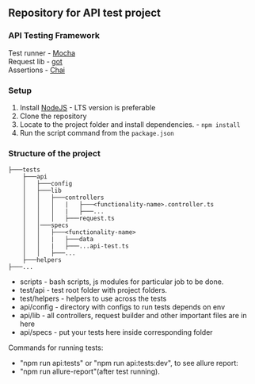 ## Repository for API test project

### API Testing Framework

Test runner - [Mocha](https://mochajs.org/)<br/>
Request lib - [got](https://github.com/sindresorhus/got)<br/>
Assertions - [Chai](https://www.chaijs.com/)<br/> 
 
### Setup

1. Install [NodeJS](https://nodejs.org/en/) - LTS version is preferable
2. Clone the repository
3. Locate to the project folder and install dependencies. - `npm install` 
4. Run the script command from the `package.json`

### Structure of the project

``` 
├───tests
    ├───api 
    │   ├───config
    │   ├───lib
    │   │   ├───controllers
    │   │   │   |   ├───<functionality-name>.controller.ts
    │   │   │   |   ├───... 
    │   │   │   ├───request.ts 
    │   │───specs
    │   │   ├───<functionality-name>
    │   │   |   ├───data
    │   │   |   ├───...api-test.ts
    │   │   ├───... 
    ├───helpers
├───...

```

-   scripts - bash scripts, js modules for particular job to be done.
-   test/api - test root folder with project folders.
-   test/helpers - helpers to use across the tests
-   api/config - directory with configs to run tests depends on env
-   api/lib - all controllers, request builder and other important files are in here
-   api/specs - put your tests here inside corresponding folder

Commands for running tests:
- "npm run api:tests" or "npm run api:tests:dev",
to see allure report:
- "npm run allure-report"(after test running).


